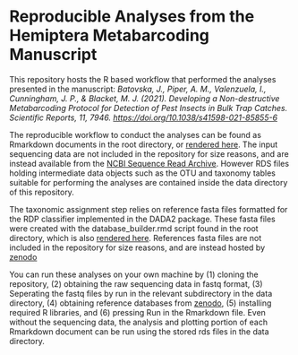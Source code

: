 # Reproducible Analyses from the Hemiptera Metabarcoding Manuscript

This repository hosts the R based workflow that performed the analyses presented in the manuscript: *Batovska, J., Piper, A. M., Valenzuela, I., Cunningham, J. P., & Blacket, M. J. (2021). Developing a Non-destructive Metabarcoding Protocol for Detection of Pest Insects in Bulk Trap Catches. Scientific Reports, 11, 7946. https://doi.org/10.1038/s41598-021-85855-6*

The reproducible workflow to conduct the analyses can be found as Rmarkdown documents in the root directory, or [rendered here](https://alexpiper.github.io/HemipteraMetabarcodingMS/hemiptera_metabarcoding.html). The input sequencing data are not included in the repository for size reasons, and are instead available from the [NCBI Sequence Read Archive](https://www.ncbi.nlm.nih.gov/bioproject/PRJNA716058). However RDS files holding intermediate data objects such as the OTU and taxonomy tables suitable for performing the analyses are contained inside the data directory of this repository.

The taxonomic assignment step relies on reference fasta files formatted for the RDP classifier implemented in the DADA2 package. These fasta files were created with the database_builder.rmd script found in the root directory, which is also [rendered here](https://alexpiper.github.io/HemipteraMetabarcodingMS/database_builder.html). References fasta files are not included in the repository for size reasons, and are instead hosted by [zenodo](http://doi.org/10.5281/zenodo.3557020)

You can run these analyses on your own machine by (1) cloning the repository, (2) obtaining the raw sequencing data in fastq format, (3) Seperating the fastq files by run in the relevant subdirectory in the data directory, (4) obtaining reference databases from [zenodo](http://doi.org/10.5281/zenodo.3557020), (5) installing required R libraries, and (6) pressing Run in the Rmarkdown file. Even without the sequencing data, the analysis and plotting portion of each Rmarkdown document can be run using the stored rds files in the data directory.
